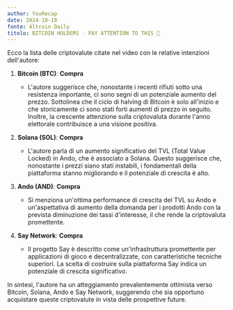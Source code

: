 ```yaml
---
author: YouRecap
date: 2024-10-18
fonte: Altcoin Daily
titolo: BITCOIN HOLDERS - PAY ATTENTION TO THIS 🚨
---
```


Ecco la lista delle criptovalute citate nel video con le relative intenzioni dell'autore:

1. **Bitcoin (BTC)**: **Compra**
   - L'autore suggerisce che, nonostante i recenti rifiuti sotto una resistenza importante, ci sono segni di un potenziale aumento del prezzo. Sottolinea che il ciclo di halving di Bitcoin è solo all'inizio e che storicamente ci sono stati forti aumenti di prezzo in seguito. Inoltre, la crescente attenzione sulla criptovaluta durante l'anno elettorale contribuisce a una visione positiva.

2. **Solana (SOL)**: **Compra**
   - L'autore parla di un aumento significativo del TVL (Total Value Locked) in Ando, che è associato a Solana. Questo suggerisce che, nonostante i prezzi siano stati instabili, i fondamentali della piattaforma stanno migliorando e il potenziale di crescita è alto.

3. **Ando (AND)**: **Compra**
   - Si menziona un'ottima performance di crescita del TVL su Ando e un'aspettativa di aumento della domanda per i prodotti Ando con la prevista diminuzione dei tassi d'interesse, il che rende la criptovaluta promettente.

4. **Say Network**: **Compra**
   - Il progetto Say è descritto come un'infrastruttura promettente per applicazioni di gioco e decentralizzate, con caratteristiche tecniche superiori. La scelta di costruire sulla piattaforma Say indica un potenziale di crescita significativo.

In sintesi, l'autore ha un atteggiamento prevalentemente ottimista verso Bitcoin, Solana, Ando e Say Network, suggerendo che sia opportuno acquistare queste criptovalute in vista delle prospettive future.
